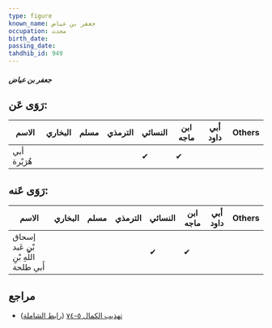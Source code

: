 ```yaml
---
type: figure
known_name: جعفر بن عياض
occupation: محدث
birth_date:
passing_date:
tahdhib_id: 949
---
```

##### جعفر بن عياض

## رَوَى عَن:
| الاسم        | البخاري | مسلم | الترمذي | النسائي | ابن ماجه | أبي داود | Others |
| ------------ | ------- | ---- | ------- | ------- | -------- | -------- | ------ |
| أبي هُرَيْرة |         |      |         | ✔       | ✔        |          |        |
## رَوَى عَنه:
| الاسم                                 | البخاري | مسلم | الترمذي | النسائي | ابن ماجه | أبي داود | Others |
| ------------------------------------- | ------- | ---- | ------- | ------- | -------- | -------- | ------ |
| إسحاق بْن عَبد اللَّهِ بْنِ أَبي طلحة |         |      |         | ✔       | ✔        |          |        |
## مراجع
- [تهذيب الكمال ٥-٧٤](obsidian://open?vault=Tahdhib-al-Kamal&file=Figures/٩٤٩-جعفر%20بن%20عياض) ([رابط الشاملة](https://shamela.ws/book/3722/2152))